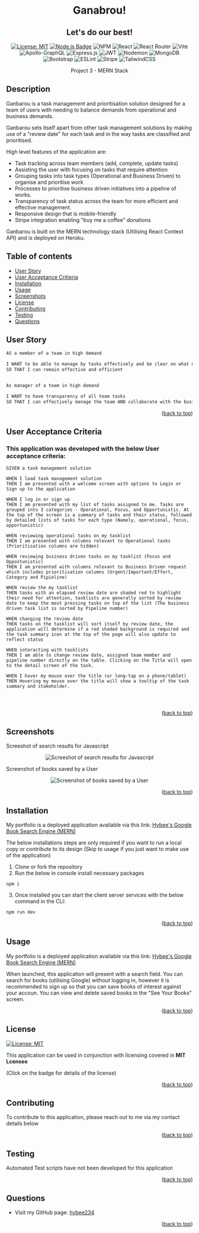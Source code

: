 <a ID="readme-top"></a>

<div align="center">

# Ganabrou! 
## Let's do our best!

[![License: MIT](https://img.shields.io/badge/License-MIT-yellow.svg?style=for-the-badge&logo=mit)](https://opensource.org/licenses/MIT)
[![Node.js Badge](https://img.shields.io/badge/Node.js-393?style=for-the-badge&logo=nodedotjs&logoColor=fff)](https://nodejs.org/en)
![NPM](https://img.shields.io/badge/NPM-%23CB3837.svg?style=for-the-badge&logo=npm&logoColor=white)
![React](https://img.shields.io/badge/react-%2320232a.svg?style=for-the-badge&logo=react&logoColor=%2361DAFB)
![React Router](https://img.shields.io/badge/React_Router-CA4245?style=for-the-badge&logo=react-router&logoColor=white)
![Vite](https://img.shields.io/badge/vite-%23646CFF.svg?style=for-the-badge&logo=vite&logoColor=white)
![Apollo-GraphQL](https://img.shields.io/badge/-ApolloGraphQL-311C87?style=for-the-badge&logo=apollo-graphql)
![Express.js](https://img.shields.io/badge/express.js-%23404d59.svg?style=for-the-badge&logo=express&logoColor=%2361DAFB)
![JWT](https://img.shields.io/badge/JWT-black?style=for-the-badge&logo=JSON%20web%20tokens)
![Nodemon](https://img.shields.io/badge/NODEMON-%23323330.svg?style=for-the-badge&logo=nodemon&logoColor=%BBDEAD)
![MongoDB](https://img.shields.io/badge/MongoDB-%234ea94b.svg?style=for-the-badge&logo=mongodb&logoColor=white)
![Bootstrap](https://img.shields.io/badge/bootstrap-%238511FA.svg?style=for-the-badge&logo=bootstrap&logoColor=white)
![ESLint](https://img.shields.io/badge/ESLint-4B3263?style=for-the-badge&logo=eslint&logoColor=white)
![Stripe](https://img.shields.io/badge/Stripe-626CD9?style=for-the-badge&logo=Stripe&logoColor=white)
![TailwindCSS](https://img.shields.io/badge/tailwindcss-%2338B2AC.svg?style=for-the-badge&logo=tailwind-css&logoColor=white)

Project 3 - MERN Stack

</div>

## Description

Ganbarou is a task management and prioritisation solution designed for a team of users with needing to balance demands from operational and business demands. 

Ganbarou sets itself apart from other task management solutions by making use of a "review date" for each task and in the way tasks are classified and prioritised.

High level features of the application are:
* Task tracking across team members (add, complete, update tasks)
* Assisting the user with focusing on tasks that require attention
* Grouping tasks into task types (Operational and Business Driven) to organise and prioritise work
* Processes to prioritise business driven initiatives into a pipeline of works.
* Transparency of task status across the team for more efficient and effective management.
* Responsive design that is mobile-friendly
* Stripe integration enabling "buy me a coffee" donations

Ganbarou is built on the MERN technology stack (Utilising React Context API) and is deployed on Heroku.

## Table of contents


- [User Story](#user-story)
- [User Acceptance Critieria](#user-acceptance-criteria)
- [Installation](#installation)
- [Usage](#usage)
- [Screenshots](#screenshots)
- [License](#license)
- [Contributing](#contributing)
- [Testing](#testing)
- [Questions](#questions)

## User Story <a ID="user-story"></a>

```md
AS a member of a team in high demand

I WANT to be able to manage by tasks effectively and be clear on what my priorities are 
SO THAT I can remain effective and efficient


As manager of a team in high demand

I WANT to have transparency of all team tasks 
SO THAT I can effectively manage the team AND collaborate with the business stakeholders to organsie pipelines of work
```

<p align="right">(<a href="#readme-top">back to top</a>)</p>

## User Acceptance Criteria

### This application was developed with the below User acceptance criteria:

```
GIVEN a task management solution

WHEN I load task management solution
THEN I am presented with a welcome screen with options to Login or Sign up to the application

WHEN I log in or sign up
THEN I am presented with my list of tasks assigned to me. Tasks are grouped into 3 categories - Operational, Focus, and Opportunistic. At the top of the screen is a summary of tasks and their status, followed by detailed lists of tasks for each type (Namely, operational, focus, opportunistic)

WHEN reviewing operational tasks on my tasklist
THEN I am presented with columns relevant to Operational tasks (Prioritisation columns are hidden)

WHEN reviewing business driven tasks on my tasklist (Focus and Oppostunistic)
THEN I am presented with columns relevant to Business Driven request which includes prioritisation columns (Urgent/Important/Effort, Category and Pipieline)

WHEN review the my tasklist
THEN tasks with an elapsed review date are shaded red to highlight their need for attention, tasklists are generally sorted by review date to keep the most pressing tasks on top of the list (The business driven task list is sorted by Pipeline number)

WHEN changing the review date
THEN tasks on the tasklist will sort itself by review date, the application will determine if a red shaded background is required and the task summary icon at the top of the page will also update to reflect status

WHEN interacting with tasklists
THEN I am able to change review date, assigned team member and pipeline number directly on the table. Clicking on the Title will open to the detail screen of the task. 

WHEN I hover my mouse over the title (or long-tap on a phone/tablet)
THEN Hovering my mouse over the title will show a tooltip of the task summary and stakeholder.




```

<p align="right">(<a href="#readme-top">back to top</a>)</p>

## Screenshots


Screeshot of search results for Javascript
<div align="center">

![Screeshot of search results for Javascript](./client/public/assets/images/screenshot1.png)
</div>

Screenshot of books saved by a User
<div align="center">

![Screenshot of books saved by a User](./client/public/assets/images/screenshot2.png)
</div>

<p align="right">(<a href="#readme-top">back to top</a>)</p>

## Installation

My portfolio is a deployed application available via this link: [Hybee's Google Book Search Engine (MERN)](https://hybee-book-search-engine-e306e54d030c.herokuapp.com/)

The below installations steps are only required if you want to run a local copy or contribute to its design (Skip to usage if you just want to make use of the application)

1. Clone or fork the repository
2. Run the below in console install necessary packages    
    
```
npm i
```
3. Once installed you can start the client server services with the below command in the CLI:
```
npm run dev
```

<p align="right">(<a href="#readme-top">back to top</a>)</p>

## Usage

My portfolio is a deployed application available via this link: [Hybee's Google Book Search Engine (MERN)](https://hybee-book-search-engine-e306e54d030c.herokuapp.com/)

When launched, this application will present with a search field. You can search for books (utilising Google) without logging in, however it is recommended to sign up so that you can save books of interest against your accoun. You can view and delete saved books in the "See Your Books" screen.

<p align="right">(<a href="#readme-top">back to top</a>)</p>
    
## License

[![License: MIT](https://img.shields.io/badge/License-MIT-yellow.svg)](https://opensource.org/licenses/MIT)

This application can be used in conjunction with licensing covered in  <b>MIT Lcensee</b>

(Click on the badge for details of the license)

<p align="right">(<a href="#readme-top">back to top</a>)</p>

## Contributing

To contribute to this application, please reach out to me via my contact details below

<p align="right">(<a href="#readme-top">back to top</a>)</p>

## Testing

Automated Test scripts have not been developed for this application

<p align="right">(<a href="#readme-top">back to top</a>)</p>

## Questions

- Visit my GitHub page: <a href="https://github.com/hybee234"> hybee234 </a>
  
<p align="right">(<a href="#readme-top">back to top</a>)</p>

